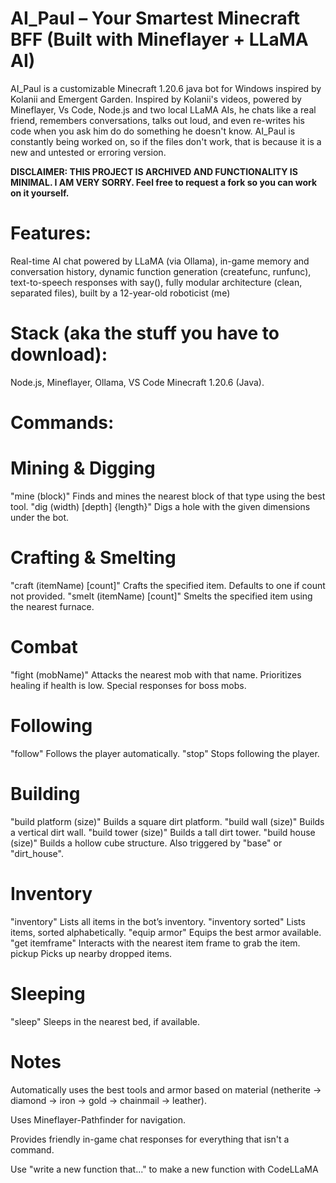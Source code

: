 # AI_Paul – Your Smartest Minecraft BFF (Built with Mineflayer + LLaMA AI)
AI_Paul is a customizable Minecraft 1.20.6 java bot for Windows inspired by Kolanii and Emergent Garden. Inspired by Kolanii's videos, powered by Mineflayer, Vs Code, Node.js and two local LLaMA AIs, he chats like a real friend, remembers conversations, talks out loud, and even re-writes his code when you ask him do do something he doesn't know. AI_Paul is constantly being worked on, so if the files don't work, that is because it is a new and untested or erroring version.

**DISCLAIMER: THIS PROJECT IS ARCHIVED AND FUNCTIONALITY IS MINIMAL. I AM VERY SORRY. 
Feel free to request a fork so you can work on it yourself.**

# Features:

Real-time AI chat powered by LLaMA (via Ollama),
in-game memory and conversation history,
dynamic function generation (createfunc, runfunc),
text-to-speech responses with say(),
fully modular architecture (clean, separated files),
built by a 12-year-old roboticist (me)

# Stack (aka the stuff you have to download):
Node.js,
Mineflayer,
Ollama,
VS Code
Minecraft 1.20.6 (Java).


# Commands:

# Mining & Digging

"mine (block)"	Finds and mines the nearest block of that type using the best tool.
"dig (width) [depth] {length}"	Digs a hole with the given dimensions under the bot.

# Crafting & Smelting

"craft (itemName) [count]"	Crafts the specified item. Defaults to one if count not provided.
"smelt (itemName) [count]"	Smelts the specified item using the nearest furnace.

# Combat

"fight (mobName)"	Attacks the nearest mob with that name. Prioritizes healing if health is low. Special responses for boss mobs.

# Following

"follow"	Follows the player automatically.
"stop"	Stops following the player.

# Building

"build platform (size)"	Builds a square dirt platform.
"build wall (size)"	Builds a vertical dirt wall.
"build tower (size)"	Builds a tall dirt tower.
"build house (size)"	Builds a hollow cube structure. Also triggered by "base" or "dirt_house".

# Inventory

"inventory"	Lists all items in the bot’s inventory.
"inventory sorted"	Lists items, sorted alphabetically.
"equip armor"	Equips the best armor available.
"get itemframe"	Interacts with the nearest item frame to grab the item.
pickup	Picks up nearby dropped items.

# Sleeping

"sleep"	Sleeps in the nearest bed, if available.

# Notes
Automatically uses the best tools and armor based on material (netherite -> diamond -> iron -> gold -> chainmail -> leather).

Uses Mineflayer-Pathfinder for navigation.

Provides friendly in-game chat responses for everything that isn't a command.

Use "write a new function that..." to make a new function with CodeLLaMA
